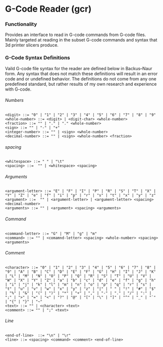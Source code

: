 # G-Code Reader (gcr)

### Functionality
Provides an interface to read in G-code commands from G-code files. Mainly targeted at reading in the subset G-code commands and syntax that 3d printer slicers produce.

### G-Code Syntax Definitions
Vaild G-code file syntax for the reader are defined below in Backus–Naur form. Any syntax that does not match these definitions will result in an error code and or undefined behavior. The definitions do not come from any one predefined standard, but rather results of my own research and experience with G-code.

###### Numbers
```
<digit> ::= "0" | "1" | "2" | "3" | "4" | "5" | "6" | "7" | "8" | "9"
<whole-number> ::= <digit> | <digit-char> <whole-number>
<fraction> ::= "" | "." | "." <whole-number>
<sign> ::= "" | "-" | "+"
<integer-number> ::= "" | <sign> <whole-number>
<decimal-number> ::= "" | <sign> <whole-number> <fraction>
```

###### spacing
```
<whitespace> ::= " " | "\t"
<spacing> ::=  "" | <whitespace> <spacing>
```

###### Arguments
```
<argument-letter> ::= "E" | "F" | "I" | "P" | "R" | "S" | "T" | "X" | "Y" | "Z" | "e" | "f" | "i" | "p" | "r" | "s" | "t" | "x" | "y" | "z"
<argument> ::=  "" | <argument-letter> | <argument-letter> <spacing> <decimal-number>
<arguments> ::= "" | <argument> <spacing> <arguments>
```

###### Command
```
<command-letter> ::= "G" | "M" | "g" | "m"
<command> ::= "" | <comamnd-letter> <spacing> <whole-number> <spacing> <arguments>
```

###### Comment
```
<character> ::= "0" | "1" | "2" | "3" | "4" | "5" | "6" | "7" | "8" | "9" | "A" | "B" | "C" | "D" | "E" | "F" | "G" | "H" | "I" | "J" | "K" | "L" | "M" | "N" | "O" | "P" | "Q" | "R" | "S" | "T" | "U" | "V" | "W" | "X" | "Y" | "Z" | "a" | "b" | "c" | "d" | "e" | "f" | "g" | "h" | "i" | "j" | "k" | "l" | "m" | "n" | "o" | "p" | "q" | "r" | "s" | "t" | "u" | "v" | "w" | "x" | "y" | "z" | "|" | " " | "!" | "#" | "$" | "%" | "&" | "(" | ")" | "*" | "+" | "," | "-" | "." | "/" | ":" | ";" | ">" | "=" | "<" | "?" | "@" | "[" | "\" | "]" | "^" | "_" | "`" | "{" | "}" | "~"
<text> ::= "" | <character> <text>
<comment> ::= "" | ";" <text>
```

###### Line
```
<end-of-line>  ::= "\n" | "\r"
<line> ::= <spacing> <command> <comment> <end-of-line>
```

